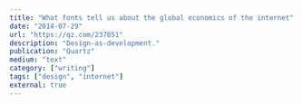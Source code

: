 ```yaml
---
title: "What fonts tell us about the global economics of the internet"
date: "2014-07-29"
url: "https://qz.com/237851"
description: "Design-as-development."
publication: "Quartz"
medium: "text"
category: ["writing"]
tags: ["design", "internet"]
external: true
---
```


